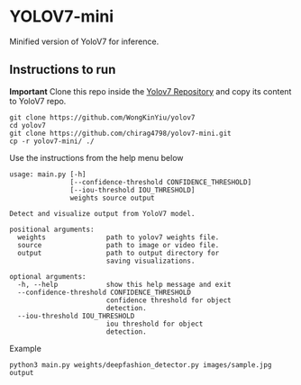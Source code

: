 # YOLOV7-mini

Minified version of YoloV7 for inference.

## Instructions to run

**Important**
Clone this repo inside the [Yolov7 Repository](https://github.com/WongKinYiu/yolov7) and copy its content to YoloV7 repo.

```
git clone https://github.com/WongKinYiu/yolov7
cd yolov7
git clone https://github.com/chirag4798/yolov7-mini.git
cp -r yolov7-mini/ ./
```

Use the instructions from the help menu below
```
usage: main.py [-h]
               [--confidence-threshold CONFIDENCE_THRESHOLD]
               [--iou-threshold IOU_THRESHOLD]
               weights source output

Detect and visualize output from YoloV7 model.

positional arguments:
  weights               path to yolov7 weights file.
  source                path to image or video file.
  output                path to output directory for
                        saving visualizations.

optional arguments:
  -h, --help            show this help message and exit
  --confidence-threshold CONFIDENCE_THRESHOLD
                        confidence threshold for object
                        detection.
  --iou-threshold IOU_THRESHOLD
                        iou threshold for object
                        detection.
```

Example
```
python3 main.py weights/deepfashion_detector.py images/sample.jpg output
```